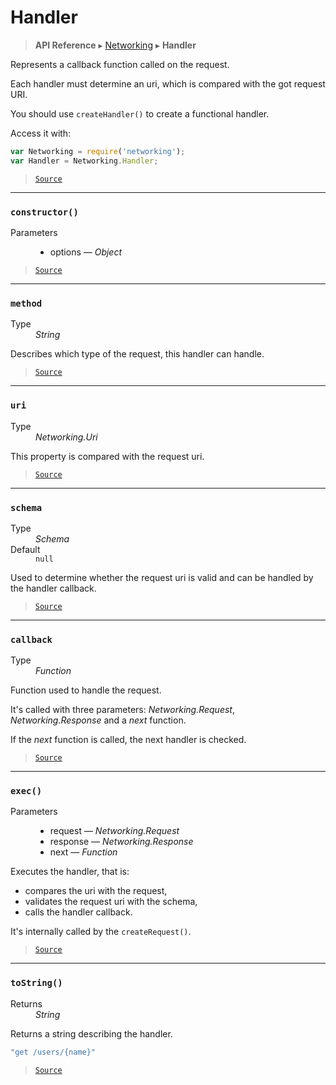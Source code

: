 # Handler

> **API Reference** ▸ [Networking](/api/networking.md) ▸ **Handler**

<!-- toc -->
Represents a callback function called on the request.

Each handler must determine an uri, which is compared with the got request URI.

You should use `createHandler()` to create a functional handler.

Access it with:
```javascript
var Networking = require('networking');
var Handler = Networking.Handler;
```


> [`Source`](https:/github.com/Neft-io/neft/blob/f9c128ccb37aa79380c961e878cd76ec9e79c99e/src/networking/handler.litcoffee)


* * * 

### `constructor()`

<dl><dt>Parameters</dt><dd><ul><li>options — <i>Object</i></li></ul></dd></dl>


> [`Source`](https:/github.com/Neft-io/neft/blob/f9c128ccb37aa79380c961e878cd76ec9e79c99e/src/networking/handler.litcoffee#handlerconstructorobject-options)


* * * 

### `method`

<dl><dt>Type</dt><dd><i>String</i></dd></dl>

Describes which type of the request, this handler can handle.


> [`Source`](https:/github.com/Neft-io/neft/blob/f9c128ccb37aa79380c961e878cd76ec9e79c99e/src/networking/handler.litcoffee#string-handlermethod)


* * * 

### `uri`

<dl><dt>Type</dt><dd><i>Networking.Uri</i></dd></dl>

This property is compared with the request uri.


> [`Source`](https:/github.com/Neft-io/neft/blob/f9c128ccb37aa79380c961e878cd76ec9e79c99e/src/networking/handler.litcoffee#networkinguri-handleruri)


* * * 

### `schema`

<dl><dt>Type</dt><dd><i>Schema</i></dd><dt>Default</dt><dd><code>null</code></dd></dl>

Used to determine whether the request uri is valid and can be handled by the handler callback.


> [`Source`](https:/github.com/Neft-io/neft/blob/f9c128ccb37aa79380c961e878cd76ec9e79c99e/src/networking/handler.litcoffee#schema-handlerschema--null)


* * * 

### `callback`

<dl><dt>Type</dt><dd><i>Function</i></dd></dl>

Function used to handle the request.

It's called with three parameters: *Networking.Request*, *Networking.Response* and
a *next* function.

If the *next* function is called, the next handler is checked.


> [`Source`](https:/github.com/Neft-io/neft/blob/f9c128ccb37aa79380c961e878cd76ec9e79c99e/src/networking/handler.litcoffee#function-handlercallback)


* * * 

### `exec()`

<dl><dt>Parameters</dt><dd><ul><li>request — <i>Networking.Request</i></li><li>response — <i>Networking.Response</i></li><li>next — <i>Function</i></li></ul></dd></dl>

Executes the handler, that is:
 - compares the uri with the request,
 - validates the request uri with the schema,
 - calls the handler callback.

It's internally called by the `createRequest()`.


> [`Source`](https:/github.com/Neft-io/neft/blob/f9c128ccb37aa79380c961e878cd76ec9e79c99e/src/networking/handler.litcoffee#handlerexecnetworkingrequest-request-networkingresponse-response-function-next)


* * * 

### `toString()`

<dl><dt>Returns</dt><dd><i>String</i></dd></dl>

Returns a string describing the handler.

```javascript
"get /users/{name}"
```


> [`Source`](https:/github.com/Neft-io/neft/blob/f9c128ccb37aa79380c961e878cd76ec9e79c99e/src/networking/handler.litcoffee#string-handlertostring)

